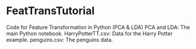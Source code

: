 # FeatTransTutorial
Code for Feature Transformation in Python (PCA &amp; LDA)
PCA and LDA: The main Python notebook.
HarryPotterTT.csv: Data for the Harry Potter example.
penguins.csv: The penguins data.

